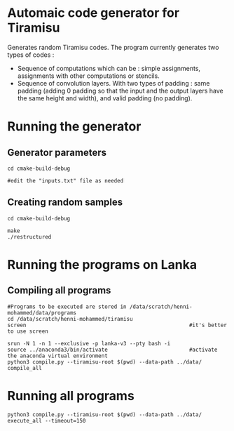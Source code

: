 # Automaic code generator for Tiramisu

Generates random Tiramisu codes. The program currently generates two types of codes :
* Sequence of computations which can be : simple assignments, assignments with other computations or stencils.
* Sequence of convolution layers. With two types of padding : same padding (adding 0 padding so that the input and the output layers have the same height and width), and valid padding (no padding).

# Running the generator
## Generator parameters
```
cd cmake-build-debug

#edit the "inputs.txt" file as needed
```
## Creating random samples
```
cd cmake-build-debug

make
./restructured
```
# Running the programs on Lanka
## Compiling all programs
```
#Programs to be executed are stored in /data/scratch/henni-mohammed/data/programs
cd /data/scratch/henni-mohammed/tiramisu
screen                                                    #it's better to use screen

srun -N 1 -n 1 --exclusive -p lanka-v3 --pty bash -i
source ../anaconda3/bin/activate                          #activate the anaconda virtual environment
python3 compile.py --tiramisu-root $(pwd) --data-path ../data/ compile_all
```
# Running all programs
```
python3 compile.py --tiramisu-root $(pwd) --data-path ../data/ execute_all --timeout=150
```
